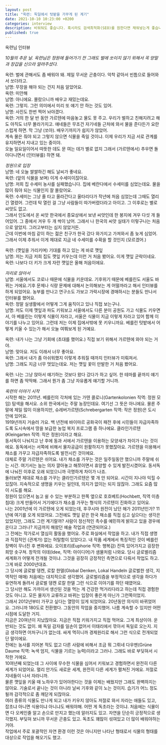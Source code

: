 ```yaml
---
layout: post
title: "옥련: 독일에서 텃밭을 가꾸게 된 계기"
date: 2021-10-10 10:23:00 +0200
categories: interview
description: 비워둬도 좋습니다. 혹시라도 검색최적화(SEO)를 원한다면 채워넣는게 좋습니다.
published: true
---
```


옥련님 인터뷰

*10월의 추운 날. 옥련님은 정원에 들어가기 전 그래도 벌에 쏘이지 않기 위해서 꼭 양말과 장갑을 신으라 알려주셨다.* 


옥련: 벌에 관해서도 좀 배워야 돼. 제일 무서운 곤충이다. 악착 같아서 빈틈으로 들어와서 쏘더라고.  
남명: 무장을 해야 되는 건지 처음 알았어요.  
옥련: 미안해  
남명: 아니에요. 몰랐으니까 배우고 재밌는데요.  
옥련: 그렇지. 그런 의미에서 미리 또 얘기 안 하는 것도 있어.  
남명:  사진도 한번 찍어 놔야겠다.  
옥련: 거의 한 달 반 동안 가르텐에 마음놓고 물도 못 주고. 우리가 벌하고 친해지려고 해도 아직도 너무 몰라가지고. 얘네들은 무조건 자기네들 근처에 와서 물을 준다든가 요란스럽게 하면. 막 그냥 (쏘아). 배우기까지가 쉽지가 않았어.  
계속 물은 줘야 되고 그렇지 않으면 식물을 죽일 것이냐. 이제 우리가 지금 서로 관계를 유지하면서 지내고 있는 중이야.  
오늘 일요일이어서 따뜻한 데도 문 여는 데가 별로 없지 그래서 (가르텐에서) 추우면 돌아다니면서 (인터뷰를) 하면 돼.  


*정원으로 입장*  
남명: 네 오늘 쌀쌀하긴 해도 날씨가 좋네요.  
옥련: (앞의 식물을 보며) 이게 수세미이잖아요.  
남명: 저희 집 수세미 농사를 실패했습니다. 집에 베란다에서 수세미를 심었는데요. 물을 많이 줘야 되는 식물인지 잘 몰랐어요.  
옥련: 수세미는 그냥 줄 타고 올라간다고 울타리다가 작년에 처음 심었는데 그때도 열리긴 열렸어. 그런데 탁 열린 걸 그냥 사람들이 따가버렸더라고 아이고. 그 이후로는 별로 씨앗도 없고.  
그래서 인도에서 온 씨앗 한국에서 종묘상에서 보낸 씨앗인데 한 봉지에 겨우 다섯 개 들어있어. 그 중에서 겨우 두 개 싹이 났어. 그래서 나 한국의 씨앗 실태가 이렇구나는 처음으로 알았지. 그러고부터는 심지 않았거든.  
근데 이번에 마침 같이 하는 젊은 친구가 한국 갔다 와가지고 가져와서 좀 늦게 심었어. 그래서 이제 추워서 이게 제대로 지금 네 수세미를 수확을 할 것인지 (모르겠어.)  

옥련: (깻잎을 가리키며) 기대를 하고 있는 게 바로 깻잎  
남명: 저는 지금 저희 집도 깻잎 키우는데 이런 거 처음 봤어요. 이게 깻잎 군락이네요.  
옥련: 나보다 더 키가 크게 자란 깻잎은 올해 처음이에요.  

*자리로 앉아서*  
남명: 서울에서도 코로나 때문에 식물을 키운데요. 기후위기 때문에 베를린도 서울도 바뀌는 거에요.기후 문제나 식량 문제에 대해서 논의해보는 게 어떨까라고 해서 인터뷰를 하게 되었어요. 농부를 만나고 연구소도 가보고 가락시장에 경매하시는 분들도 만나서 인터뷰를 했어요.  
옥련: 정말 실생활에서 어떻게 그게 움직이고 있나 직접 보는구나.   
남명: 저도 이제 깻잎과 파도 키워보고 서울에서도 다른 분이 공원도 가고 식물도 키우면서, 아 베를린는 이렇게 식물이 자라고, 서울은 식물이 지금 이렇게 자라고 있어 함께 이야기를 나누고 있어요. 그런데 저는 이제 집에서밖에 못 키우니까요. 베를린 텃밭에서 어떻게 키울 수 있는가 해서 오늘 여쭤보게 된 거예요.  

옥련: 내가 나는 그냥 기회에 (초대를 했어요.) 직접 보기 위해서 가르텐에 와야 되는 거야.  
남명: 맞아요. 저도 이래서 너무 좋아요.  
옥련: 그래서 내가 좀 아쉬워했지 이렇게 추워질 때까지 인터뷰가 미뤄져서.  
남명: 그래도 지금 너무 멋있는데요. 저는 깻잎 꽃이 만발한 거 처음 봤어요.  

옥련: 나는 그냥 앉아서 얘기하는 것보다 왔다 갔다가 하고 싶어. 한 테마를 끝까지 얘기를 하면 좀 딱딱해. 그래서 뭔가 좀 그냥 자유롭게 얘기할 거니까.   
  
*옥련의 이야기 시작*  
시작한 해는 2011년. 베를린의 각처에 있는 가텐 콜로니(Gartenkolonien 직역: 정원 모임) 탐색을 해서요. 소위 한국에서는 주말 농장인데요. 여기선 그 뜻은 아니에요. 물론 주말에 제일 많이 이용하지만, 슈레버가르텐(Schrebergarten 직역: 작은 정원)은 도시 안에 있어요.  
1919년까지 거슬러 가요. 백 년전에 바이마르 공화국이 패전 후에 시민들이 자급자족하도록 도시속에서 땅을 보급한 농업 복지 프로그램 중 하나에요.  클라인가르텐(Kleingarten 직역: 작은 정원)이라고 해요.  
동서독이 나눠지고 난 후에 동과 서에서 가르텐을 이용하는 모양새가 차이가 나는 것이에요. 동독에서는 서쪽에 비해서 물자공급이 원활하지가 못했잖아요. 가르텐을 이용해서 채소를 가꾸고 자급자족하도록 발전시킨 것이에요.  
대체로 주말 가르텐은 쉬어요. 내가 채소를 가꾸는 것은 일주일동안 했으니까 주말에 쉬는 시간. 여기서는 눕는 의자 깔아놓고 해쪼이면서 휴양할 수 있게 발전시켰어요. 동서독에 나눠진 이후로 오래 되었으니까 극명하게 차이가 나죠.  
둘러보면 제대로 채소를 가꾸는 클라인가르텐은 몇 개 안 되어요. 시간이 지나야 익힐 수 있잖아. 지속적으로 생명을 키우는 일인데, 의지가 없이는 되지 않잖아. 그래도 요즘 많이 시도를 해요.  
정원이 있으면서 눕고 쉴 수 있는 부분하고 한쪽 옆으로 호흐베트(Hochbett, 직역 이층 침대) 크게 만들어서 거기에다가 채소를 가꾸는 형식의 가르텐이 진화하고 있어요.  
나는 2001년에 이 가르텐에 오게 되었는데, 후쿠시마 원전이 났던 해가 2011년인가? 11년에 여기를 오게 되었어요. 그전에도 깻잎 같은 한국 채소를 직접 심고 싶으다는 생각은 있었지만, 그래도 그런 계기랄까? 사람이 정신적인 촉수를 예민하게 밝히고 있을 경우에 온다고 그러나? 지금까지 해왔던 예술 작업과 (연관되어요.)  
그 전에는 작가로서 열심히 활동을 했어요. 주로 화실에서 작업을 하고. 내가 직접 생명과 직접적인 (관계가) 없는 허탈함이 있었다고. 내 작품 세계에서 특징적인 것이 베를린 장벽이 무너진 후 변화에요. 오이포리(Euphorie 직역: 행복감) 잔뜩 있어가지고 굉장한 희망 솟구쳐. 창작의 이데(Idee, 직역: 아이디어)가 샘물처럼 나와요. 당시 글로벌리즘 세계화가 어떻게 전개될 것이냐. 그것을 굉장히 긍정적인 측면으로 다뤄서 작업도 하고. 그게 바로 2000년대죠.  
그 당시에 글로발 뎅켄, 로칼 한델(Global Denken, Lokal Handeln 글로벌한 생각, 지역적인 매매) 처음에는 대치적으로 생각했어. 글로벌리즘을 부정적으로 생각을 하다가 유연하게 돌려서 글로벌 뎅켄 로칼 한델 그런 식으로 이야기를 하던 때였어요.  
그 당시만 해도 가까이서 생산된 것을 먹는 게 건강한 먹거리다라고 하는데 직접 경험한 것도 아니고. 모든 물자가 교류하고 바뀌는 입장이 좋은게 아닌가 그런쪽이었지.  
그래서 2012년부터 가꾸고 싶다는 열망이 있게 되었어요. 20년동안 의식이 바뀌었어요. 그러니까 180도로 전환했다. 그동안의 작업을 중지했어. 나름 계속할 수 있지만 어떤 시점에 도달한 거지.  
지금은 20여년이 지났잖아요. 지금은 직접 키워가지고 직접 먹어요. 그게 최상이야. 운반되는 것도 없이. 왜 독일 감자를 일손이 없어서 이태리에서 깎아서 독일로 오는지. 지금 생각하면 어처구니가 없는데. 싸게 먹히니까 경제원리로 해서 그런 식으로 전개되었단 말이에요.  
전에는 농사를 지어본 적도 없고 다른 사람에 비해서 조금 뭐 그뤼네 다우멘(Grüne Daume 직역: 녹색 엄지, 식물을 기르는 능력)이라고 그러나. 그래도 바로 부딪혀서 시작한 거에요.  
10여년째 되었는데 그 사이에 무수한 식물을 심어서 키워보고 경험하면서 완전히 다른 세계가 되었어요. 멀리 안가도 새로운 세계, 완전히 다른 세계가 펼쳐진 거에요. 저절로 지네들이 나서 자라니까.  
물론 깻잎을 키울 때 노하우가 있어야한다는 것을 이제는 배웠지만 그래도 완벽하지는 않아요. 기술로서 끝나는 것이 아니라 날씨 기후와 같이 노는 것이지. 습기가 어느 정도 될까 감각적으로 좀 깨닫게 되잖아요.  
여러 종류의 식물도 만나게 되고 내가 키우지 않아도 저절로 와서 자라는 애들도 있고, 잡초냐 아니면 식용이냐 아니냐도 배워야해. 어떤 게 독초라는 것이냐. 처음에는 식물이면 다 오케인줄 알고 손으로 만지고 했는데 알러지도 있고. 자연을 단순히 긍정적으로 생각했지. 부딪혀 보니까 무서운 곤충도 있고. 독초도 꽤많이 섞여있고 더 많이 배워야하는 거야.  
작업에서 주로 포괄적인 자연 환경 이런 것은 아니지만 나타난 형태로서 식물의 형태를 대상으로 작업을 해오기도 했고.  

